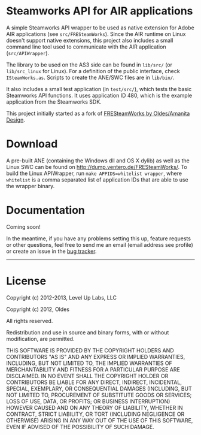 # Steamworks API for AIR applications #

A simple Steamworks API wrapper to be used as native extension for Adobe AIR
applications (see `src/FRESteamWorks`). Since the AIR runtime on Linux doesn't
support native extensions, this project also includes a small command line tool
used to communicate with the AIR application (`src/APIWrapper`).

The library to be used on the AS3 side can be found in `lib/src/` (or `lib/src_linux`
for Linux). For a definition of the public interface, check `ISteamWorks.as`.
Scripts to create the ANE/SWC files are in `lib/bin/`.

It also includes a small test application (in `test/src/`), which tests the basic
Steamworks API functions. It uses application ID 480, which is the example application
from the Steamworks SDK.

This project initially started as a fork of [FRESteamWorks by Oldes/Amanita Design](https://github.com/Oldes/FRESteamWorks/).

# Download #

A pre-built ANE (containing the Windows dll and OS X dylib) as well as the
Linux SWC can be found on http://dump.ventero.de/FRESteamWorks/. To build the
Linux APIWrapper, run `make APPIDS=whitelist wrapper`, where `whitelist` is a
comma separated list of application IDs that are able to use the wrapper binary.

# Documentation #

Coming soon!

In the meantime, if you have any problems setting this up, feature requests or
other questions, feel free to send me an email (email address see profile) or
create an issue in the [bug tracker](https://github.com/Ventero/FRESteamWorks/issues).

---

# License #

Copyright (c) 2012-2013, Level Up Labs, LLC

Copyright (c) 2012, Oldes

All rights reserved.

Redistribution and use in source and binary forms, with or without modification, are permitted.

THIS SOFTWARE IS PROVIDED BY THE COPYRIGHT HOLDERS AND CONTRIBUTORS "AS IS" AND ANY EXPRESS OR IMPLIED WARRANTIES, INCLUDING, BUT NOT LIMITED TO, THE IMPLIED WARRANTIES OF MERCHANTABILITY AND FITNESS FOR A PARTICULAR PURPOSE ARE DISCLAIMED. IN NO EVENT SHALL THE COPYRIGHT HOLDER OR CONTRIBUTORS BE LIABLE FOR ANY DIRECT, INDIRECT, INCIDENTAL, SPECIAL, EXEMPLARY, OR CONSEQUENTIAL DAMAGES (INCLUDING, BUT NOT LIMITED TO, PROCUREMENT OF SUBSTITUTE GOODS OR SERVICES; LOSS OF USE, DATA, OR PROFITS; OR BUSINESS INTERRUPTION) HOWEVER CAUSED AND ON ANY THEORY OF LIABILITY, WHETHER IN CONTRACT, STRICT LIABILITY, OR TORT (INCLUDING NEGLIGENCE OR OTHERWISE) ARISING IN ANY WAY OUT OF THE USE OF THIS SOFTWARE, EVEN IF ADVISED OF THE POSSIBILITY OF SUCH DAMAGE.
